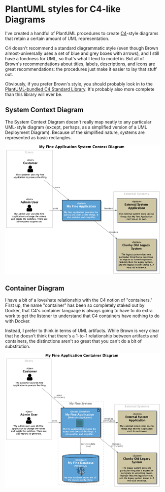 # PlantUML styles for C4-like Diagrams

I've created a handful of PlantUML procedures to create [C4](https://c4model.com/)-style diagrams that retain a certain amount of UML representation. 

C4 doesn't recommend a standard diagrammatic style (even though Brown almost-universally uses a set of blue and grey boxes with arrows), and I still have a fondness for UML, so that's what I tend to model in. But all of Brown's recommendations about titles, labels, descriptions, and icons are great recommendations: the procedures just make it easier to lay that stuff out.

Obviously, if you prefer Brown's style, you should probably look in to the [PlantUML-bundled C4 Standard Library](https://github.com/plantuml-stdlib/C4-PlantUML "C4: It's not just for breakfast!"). It's probably also more complete than this library will ever be.

## System Context Diagram

The System Context Diagram doesn't really map neatly to any particular UML-style diagram (except, perhaps, as a simplified version of a UML Deployment Diagram). Because of the simplified nature, systems are represented as basic rectangles.

![System Context Diagram](./examples/system-context.png "System Context")

## Container Diagram

I have a bit of a love/hate relationship with the C4 notion of "containers." First up, the name "container" has been so completely staked out by Docker, that C4's container language is always going to have to do extra work to get the listener to understand that C4 containers have nothing to do with Docker.

Instead, I prefer to think in terms of UML artifacts. While Brown is very clear that he doesn't think that there's a 1-to-1 relationship between artifacts and containers, the distinctions aren't so great that you can't do a bit of substitution.

![Container Diagram](./examples/container-diagram.png "Container Diagram")

